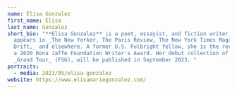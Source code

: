 ```yaml
---
name: Elisa Gonzalez
first_name: Elisa
last_name: Gonzalez
short_bio: "**Elisa Gonzalez** is a poet, essayist, and fiction writer. Her work
  appears in _The New Yorker, The Paris Review, The New York Times Magazine, The
  Drift,_ and elsewhere. A former U.S. Fulbright fellow, she is the recipient of
  a 2020 Rona Jaffe Foundation Writer's Award. Her debut collection of poetry,
  _Grand Tour_ (FSG), will be published in September 2023. "
portraits:
  - media: 2023/05/elisa-gonzalez
website: https://www.elisamariegonzalez.com/
---
```

